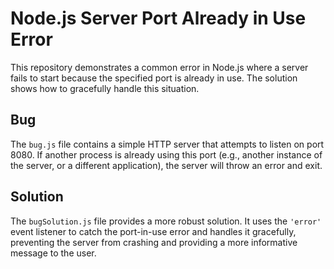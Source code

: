 # Node.js Server Port Already in Use Error

This repository demonstrates a common error in Node.js where a server fails to start because the specified port is already in use.  The solution shows how to gracefully handle this situation.

## Bug

The `bug.js` file contains a simple HTTP server that attempts to listen on port 8080. If another process is already using this port (e.g., another instance of the server, or a different application), the server will throw an error and exit.

## Solution

The `bugSolution.js` file provides a more robust solution.  It uses the `'error'` event listener to catch the port-in-use error and handles it gracefully, preventing the server from crashing and providing a more informative message to the user.